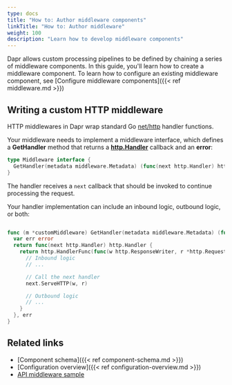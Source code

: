 ```yaml
---
type: docs
title: "How to: Author middleware components"
linkTitle: "How to: Author middleware"
weight: 100
description: "Learn how to develop middleware components"
---
```


Dapr allows custom processing pipelines to be defined by chaining a series of middleware components. In this guide, you'll learn how to create a middleware component. To learn how to configure an existing middleware component, see [Configure middleware components]({{< ref middleware.md >}})

## Writing a custom HTTP middleware

HTTP middlewares in Dapr wrap standard Go [net/http](https://pkg.go.dev/net/http) handler functions.

Your middleware needs to implement a middleware interface, which defines a **GetHandler** method that returns a [**http.Handler**](https://pkg.go.dev/net/http#Handler) callback and an **error**:

```go
type Middleware interface {
  GetHandler(metadata middleware.Metadata) (func(next http.Handler) http.Handler, error)
}
```

The handler receives a `next` callback that should be invoked to continue processing the request.

Your handler implementation can include an inbound logic, outbound logic, or both:

```go

func (m *customMiddleware) GetHandler(metadata middleware.Metadata) (func(next http.Handler) http.Handler, error) {
  var err error
  return func(next http.Handler) http.Handler {
    return http.HandlerFunc(func(w http.ResponseWriter, r *http.Request) {
      // Inbound logic
      // ...

      // Call the next handler
      next.ServeHTTP(w, r)

      // Outbound logic
      // ...
    }
  }, err
}
```

## Related links

- [Component schema]({{< ref component-schema.md >}})
- [Configuration overview]({{< ref configuration-overview.md >}})
- [API middleware sample](https://github.com/dapr/samples/tree/master/middleware-oauth-google)
